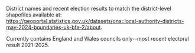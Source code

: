 District names and recent election results to match the district-level shapefiles available at: https://geoportal.statistics.gov.uk/datasets/ons::local-authority-districts-may-2024-boundaries-uk-bfe-2/about. 

Currently contains England and Wales councils only--most recent electoral result 2021-2025.
